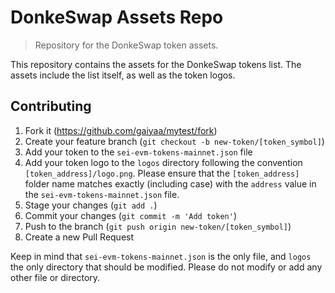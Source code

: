 # DonkeSwap Assets Repo
> Repository for the DonkeSwap token assets.

This repository contains the assets for the DonkeSwap tokens list. The assets include the list itself, as well as the token logos.

## Contributing

1. Fork it (<https://github.com/gaiyaa/mytest/fork>)
2. Create your feature branch (`git checkout -b new-token/[token_symbol]`)
3. Add your token to the `sei-evm-tokens-mainnet.json` file
4. Add your token logo to the `logos` directory following the convention `[token_address]/logo.png`. Please ensure that the `[token_address]` folder name matches exactly (including case) with the `address` value in the `sei-evm-tokens-mainnet.json` file.
5. Stage your changes (`git add .`)
6. Commit your changes (`git commit -m 'Add token'`)
7. Push to the branch (`git push origin new-token/[token_symbol]`)
8. Create a new Pull Request

Keep in mind that `sei-evm-tokens-mainnet.json` is the only file, and `logos` the only directory that should be modified. Please do not modify or add any other file or directory.
